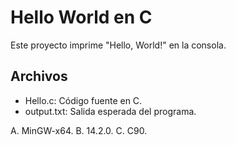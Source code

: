 # Hello World en C

Este proyecto imprime "Hello, World!" en la consola.

## Archivos

- Hello.c: Código fuente en C.
- output.txt: Salida esperada del programa.

A. MinGW-x64.
B. 14.2.0.
C. C90.